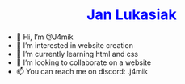 <h1 style="text-align: center; color: blue;">Jan Lukasiak</h1>

- 👋 Hi, I’m @J4mik
- 👀 I’m interested in website creation
- 🌱 I’m currently learning html and css
- 💞️ I’m looking to collaborate on a website
- 📫 You can reach me on discord: .j4mik

<!---
J4mik/J4mik is a ✨ special ✨ repository because its `README.md` (this file) appears on your GitHub profile.
You can click the Preview link to take a look at your changes.
--->
